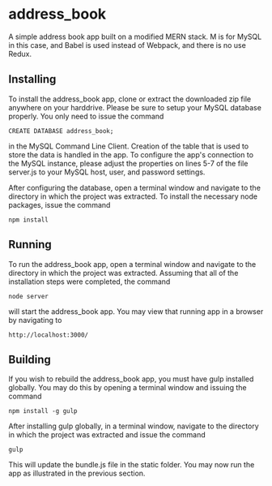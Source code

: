# address_book

A simple address book app built on a modified MERN stack. M is for MySQL in this case, and Babel is used instead of Webpack, and there is no use Redux.

## Installing

To install the address_book app, clone or extract the downloaded zip file anywhere on your harddrive. Please be sure to setup your MySQL database properly. You only need to issue the command
```
CREATE DATABASE address_book;
```
in the MySQL Command Line Client. Creation of the table that is used to store the data is handled in the app. To configure the app's connection to the MySQL instance, please adjust the properties on lines 5-7 of the file server.js to your MySQL host, user, and password settings.

After configuring the database, open a terminal window and navigate to the directory in which the project was extracted. To install the necessary node packages, issue the command
```
npm install
```

## Running
To run the address_book app, open a terminal window and navigate to the directory in which the project was extracted. Assuming that all of the installation steps were completed, the command
```
node server
```
will start the address_book app. You may view that running app in a browser by navigating to
```
http://localhost:3000/
```

## Building
If you wish to rebuild the address_book app, you must have gulp installed globally. You may do this by opening a terminal window and issuing the command
```
npm install -g gulp
```
After installing gulp globally, in a terminal window, navigate to the directory in which the project was extracted and issue the command
```
gulp
```
This will update the bundle.js file in the static folder. You may now run the app as illustrated in the previous section.
